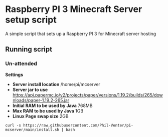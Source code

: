 # Raspberry PI 3 Minecraft Server setup script
A simple script that sets up a Raspberry PI 3 for Minecraft server hosting

## Running script
### Un-attended

**Settings**

- **Server install location** /home/pi/mcserver
- **Server jar to use** https://api.papermc.io/v2/projects/paper/versions/1.19.2/builds/265/downloads/paper-1.19.2-265.jar
- **Initial RAM to be used by Java** 768MB
- **Max RAM to be used by Java** 1GB
- **Linux Page swap size** 2GB

`curl -s https://raw.githubusercontent.com/Phil-Venter/pi-mcserver/main/install.sh | bash`
